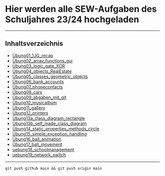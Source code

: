 
# Hier werden alle SEW-Aufgaben des Schuljahres 23/24 hochgeladen

---

## Inhaltsverzeichnis

- [Übung01_1JG_recap](uebung01_1JG_recap)
- [Übung02_array_functions_gui](uebung02_array_functions_gui)
- [Übung03_logic_gate_XOR](uebung03_logic_gate_XOR)
- [Übung04_objects_RealEstate](uebung04_objects_realEstate)
- [Übung05_classes_geometric_objects](uebung05_classes_geometric_objects)
- [Übung06_bank_accounts](uebung06_bank_accounts)
- [Übung07_phonecontacts](uebung07_phonecontacts)
- [Übung08_cars](uebung08_cars)
- [Übung09_abgaben_mit_git](uebung09_abgabe_mit_git)
- [Übung10_musicalbum](uebung10_musicalbum)
- [Übung11_gallery](uebung11_gallery)
- [Übung12_printers](uebung12_printers)
- [Übung13a_class_diagram_rectangle](uebung13a_class_diagram_rectangle)
- [Übung13b_self_made_class_diagram](uebung13b_self_made_class_diagram)
- [Übung14_static_properties_methods_circle](uebung14_static_properties_methods_circle)
- [Übung15_simple_exception_handling](uebung15_simple_exception_handling)
- [Übung16_ball_animation](uebung16_ball_animation)
- [Übung17_ball_movement](uebung17_ball_movement)
- [uebung18_schoolmanagement](uebung18_schoolmanagement)
- [uebung19_network_switch](uebung19_network_switch)

---

```console
git push github main && git push origin main
```
